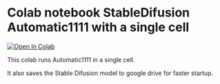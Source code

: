 # Colab notebook StableDifusion Automatic1111 with a single cell

[![Open In Colab](https://colab.research.google.com/assets/colab-badge.svg)](https://colab.research.google.com/github/beothorn/OneClickStableDifusionAutomatic1111Colab/blob/main/StableDifusionAutomatic1111.ipynb)

This colab runs Automatic1111 in a single cell.

It also saves the Stable Difusion model to google drive for faster startup.
